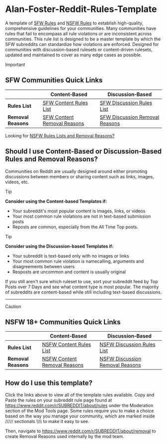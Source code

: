 # Alan-Foster-Reddit-Rules-Template
A template of [SFW Rules](https://github.com/Alan-Foster/Alan-Foster-Reddit-Rules-Template?tab=readme-ov-file#sfw-communities-quick-links) and [NSFW Rules](https://github.com/Alan-Foster/Alan-Foster-Reddit-Rules-Template?tab=readme-ov-file#nsfw-18-communities-quick-links) to establish high-quality, comprehensive guidelines for your communities. Many communities have rules that fail to encompass all rule violations or are inconsistent across communities. This rule list is designed to be a master template by which the SFW subreddits can standardize how violations are enforced. Designed for communities with discussion-based rulesets or content-driven rulesets, updated and maintained to cover as many edge cases as possible. 

> [!IMPORTANT]
> ## SFW Communities Quick Links
> |                     | Content‑Based | Discussion‑Based |
> | ------------------- | ---------------- | ------------- |
> | **Rules List**      | [SFW Content Rules List](https://github.com/Alan-Foster/Alan-Foster-Reddit-Rules-Template/blob/main/SFW-Content-Rules-List)           | [SFW Discussion Rules List](https://github.com/Alan-Foster/Alan-Foster-Reddit-Rules-Template/blob/main/SFW-Discussion-Rule-List)            |
> | **Removal Reasons** | [SFW Content Removal Reasons](https://github.com/Alan-Foster/Alan-Foster-Reddit-Rules-Template/blob/main/SFW-Content-Removal-Reasons) | [SFW Discussion Removal Reasons](https://github.com/Alan-Foster/Alan-Foster-Reddit-Rules-Template/blob/main/SFW-Discussion-Removal-Reasons) |

Looking for [NSFW Rules Lists and Removal Reasons?](https://github.com/Alan-Foster/Alan-Foster-Reddit-Rules-Template?tab=readme-ov-file#nsfw-18-communities-quick-links)

## Should I use Content-Based or Discussion-Based Rules and Removal Reasons?
Communities on Reddit are usually designed around either promoting discussions between members or sharing content such as links, images, videos, etc.

> [!TIP]
> **Consider using the Content-based Templates if:**
- Your subreddit's most popular content is images, links, or videos
- Your most common rule violations are not in text-based submission posts
- Reposts are common, especially from the All Time Top posts.


> [!TIP]
> **Consider using the Discussion-based Templates if:**
- Your subreddit is text-based only with no images or links
- Your most common rule violation is namecalling, arguments and disagreements between users
- Resposts are uncommon and content is usually original

If you still aren't sure which ruleset to use, sort your subreddit feed by Top Posts over 7 Days and see what content type is most popular.
The majority of subreddits are content-based while still including text-based discussions.

- - -

> [!CAUTION]
> ## NSFW 18+ Communities Quick Links
> |                     | Content‑Based | Discussion‑Based |
> | ------------------- | ---------------- | ------------- |
> | **Rules List**      | [NSFW Content Rules List](https://github.com/Alan-Foster/Alan-Foster-Reddit-Rules-Template/blob/main/NSFW-Content-Rules-List)           | [NSFW Discussion Rules List](https://github.com/Alan-Foster/Alan-Foster-Reddit-Rules-Template/blob/main/NSFW-Discussion-Rules-List)           |
> | **Removal Reasons** | [NSFW Content Removal Reasons](https://github.com/Alan-Foster/Alan-Foster-Reddit-Rules-Template/blob/main/NSFW-Content-Removal-Reasons) | [NSFW Discussion Removal Reasons](https://github.com/Alan-Foster/Alan-Foster-Reddit-Rules-Template/blob/main/NSFW-Discussion-Removal-Reasons) |


## How do I use this template?
Click the links above to view all of the template rules available. Copy and Paste the rules on your subreddit rule page found at https://www.reddit.com/r/SUBREDDIT/about/rules under the Moderation section of the Mod Tools page. Some rules require you to make a choice based on the way you manage your community, which are marked inside ///// sectionals \\\\\\\ to make it easy to see.

Then, navigate to https://www.reddit.com/r/SUBREDDIT/about/removal to create Removal Reasons used internally by the mod team.
